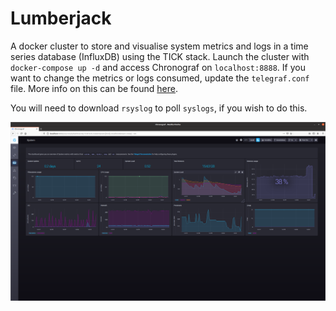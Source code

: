 # Lumberjack

A docker cluster to store and visualise system metrics and logs in a time series database (InfluxDB) using the TICK stack. Launch the cluster with `docker-compose up -d` and access Chronograf on `localhost:8888`. If you want to change the metrics or logs consumed, update the `telegraf.conf` file. More info on this can be found [here](https://docs.influxdata.com/telegraf/v1.15/administration/configuration/).

You will need to download `rsyslog` to poll `syslogs`, if you wish to do this. 

![Image of Chronograf Dashboard](https://raw.githubusercontent.com/issoupadrink/lumberjack/master/dashboard_example.png)
